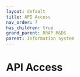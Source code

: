 ```yaml
---
layout: default
title: API Access
nav_order: 7
has_children: true
grand_parent: RRAP M&DS
parent: Information System
---
```

# API Access
